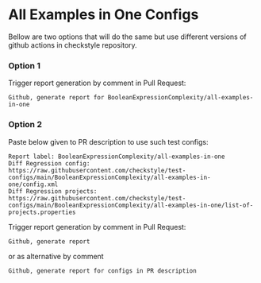 # All Examples in One Configs

Bellow are two options that will do the same but use different versions
of github actions in checkstyle repository.


### Option 1
Trigger report generation by comment in Pull Request:
```
Github, generate report for BooleanExpressionComplexity/all-examples-in-one
```

### Option 2

Paste below given to PR description to use such test configs:
```
Report label: BooleanExpressionComplexity/all-examples-in-one
Diff Regression config: https://raw.githubusercontent.com/checkstyle/test-configs/main/BooleanExpressionComplexity/all-examples-in-one/config.xml
Diff Regression projects: https://raw.githubusercontent.com/checkstyle/test-configs/main/BooleanExpressionComplexity/all-examples-in-one/list-of-projects.properties
```

Trigger report generation by comment in Pull Request:
```
Github, generate report
```
or as alternative by comment
```
Github, generate report for configs in PR description
```
